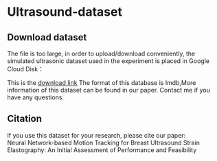 # Ultrasound-dataset

## Download dataset
The file is too large, in order to upload/download conveniently, the simulated ultrasonic dataset used in the experiment is placed in Google Cloud Disk：  

This is the [download link]()
The format of this database is lmdb,More information of this dataset can be found in our paper. 
Contact me if you have any questions.

## Citation
If you use this dataset for your research, please cite our paper:  
Neural Network-based Motion Tracking for Breast Ultrasound Strain Elastography: An Initial Assessment of Performance and Feasibility


